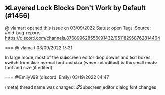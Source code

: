 ## ❌Layered Lock Blocks Don't Work by Default (#1456)
@ vlamart opened this issue on 03/09/2022
Status: open
Tags: 
Source: #old-bug-reports https://discord.com/channels/876899628556091432/951182968762814464


=== @ vlamart 03/09/2022 18:21

In large mode, most of the subscreen editor drop downs and text boxes switch from their normal font and size (when not edited) to the small mode font and size (if edited)

=== @EmilyV99 (discord: Emily) 03/19/2022 04:47

(meta) thread name was changed: 🔓Subscreen editor dialog font changes
